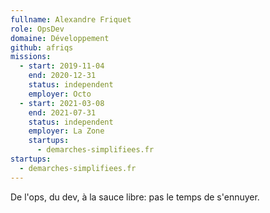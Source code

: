 ```yaml
---
fullname: Alexandre Friquet
role: OpsDev
domaine: Développement
github: afriqs
missions:
  - start: 2019-11-04
    end: 2020-12-31
    status: independent
    employer: Octo
  - start: 2021-03-08
    end: 2021-07-31
    status: independent
    employer: La Zone
    startups:
      - demarches-simplifiees.fr
startups:
  - demarches-simplifiees.fr
---
```

De l'ops, du dev, à la sauce libre: pas le temps de s'ennuyer.
